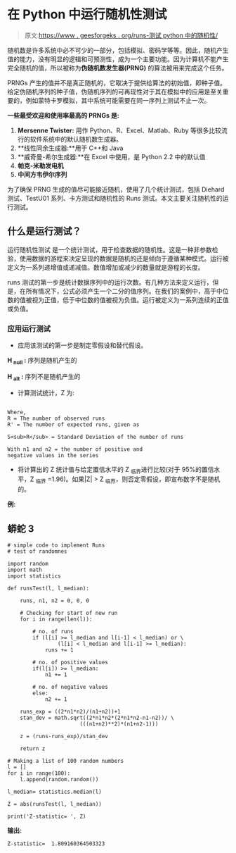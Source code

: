 # 在 Python 中运行随机性测试

> 原文:[https://www . geesforgeks . org/runs-测试 python 中的随机性/](https://www.geeksforgeeks.org/runs-test-of-randomness-in-python/)

随机数是许多系统中必不可少的一部分，包括模拟、密码学等等。因此，随机产生值的能力，没有明显的逻辑和可预测性，成为一个主要功能。因为计算机不能产生完全随机的值，所以被称为**伪随机数发生器(PRNG)** 的算法被用来完成这个任务。

PRNGs 产生的值并不是真正随机的，它取决于提供给算法的初始值，即种子值。给定伪随机序列的种子值，伪随机序列的可再现性对于其在模拟中的应用是至关重要的，例如蒙特卡罗模拟，其中系统可能需要在同一序列上测试不止一次。

**一些最受欢迎和使用率最高的 PRNGs 是:**

1.  **Mersenne Twister:** 用作 Python、R、Excel、Matlab、Ruby 等很多比较流行的软件系统中的默认随机数生成器。
2.  **线性同余生成器:**用于 C++和 Java
3.  **威奇曼-希尔生成器:**在 Excel 中使用，是 Python 2.2 中的默认值
4.  **帕克-米勒发电机**
5.  **中间方韦伊尔序列**

为了确保 PRNG 生成的值尽可能接近随机，使用了几个统计测试，包括 Diehard 测试、TestU01 系列、卡方测试和随机性的 Runs 测试。本文主要关注随机性的运行测试。

## 什么是运行测试？

运行随机性测试 是一个统计测试，用于检查数据的随机性。这是一种非参数检验，使用数据的游程来决定呈现的数据是随机的还是倾向于遵循某种模式。运行被定义为一系列递增值或递减值。数值增加或减少的数量就是游程的长度。

runs 测试的第一步是统计数据序列中的运行次数。有几种方法来定义运行，但是，在所有情况下，公式必须产生一个二分的值序列。在我们的案例中，高于中位数的值被视为正值，低于中位数的值被视为负值。运行被定义为一系列连续的正值或负值。

### 应用运行测试

*   应用该测试的第一步是制定零假设和替代假设。

**H <sub>null</sub> :** 序列是随机产生的

**H <sub>alt</sub> :** 序列不是随机产生的

*   计算测试统计，Z 为:

```

Where, 
R = The number of observed runs
R' = The number of expected runs, given as

S<sub>R</sub> = Standard Deviation of the number of runs

With n1 and n2 = the number of positive and 
negative values in the series
```

*   将计算出的 Z 统计值与给定置信水平的 Z <sub>临界</sub>进行比较(对于 95%的置信水平，Z <sub>临界</sub> =1.96)。如果|Z| > Z <sub>临界</sub>，则否定零假设，即宣布数字不是随机的。

**例:**

## 蟒蛇 3

```
# simple code to implement Runs 
# test of randomnes

import random
import math
import statistics

def runsTest(l, l_median):

    runs, n1, n2 = 0, 0, 0

    # Checking for start of new run
    for i in range(len(l)):

        # no. of runs
        if (l[i] >= l_median and l[i-1] < l_median) or \
                (l[i] < l_median and l[i-1] >= l_median):
            runs += 1  

        # no. of positive values
        if(l[i]) >= l_median:
            n1 += 1   

        # no. of negative values
        else:
            n2 += 1   

    runs_exp = ((2*n1*n2)/(n1+n2))+1
    stan_dev = math.sqrt((2*n1*n2*(2*n1*n2-n1-n2))/ \
                       (((n1+n2)**2)*(n1+n2-1)))

    z = (runs-runs_exp)/stan_dev

    return z

# Making a list of 100 random numbers 
l = []
for i in range(100):
    l.append(random.random())

l_median= statistics.median(l)

Z = abs(runsTest(l, l_median))

print('Z-statistic= ', Z)
```

**输出:**

```
Z-statistic=  1.809160364503323
```